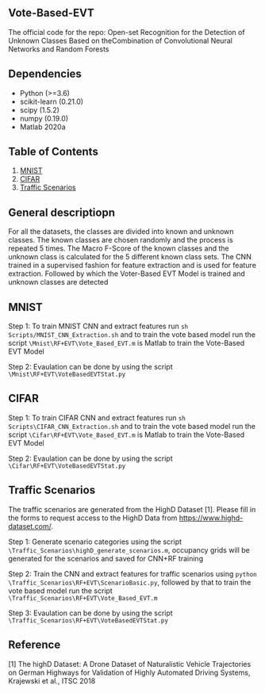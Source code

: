 ## Vote-Based-EVT

The official code for the repo: Open-set Recognition for the Detection of Unknown Classes Based on theCombination of Convolutional Neural Networks and Random Forests 
## Dependencies
- Python (>=3.6)
- scikit-learn (0.21.0)
- scipy (1.5.2)
- numpy (0.19.0)
- Matlab 2020a

## Table of Contents
1. [MNIST](#mnist)
2. [CIFAR](#cifar)
3. [Traffic Scenarios](#ts)

## General descriptiopn

For all the datasets, the classes are divided into known and unknown classes. The known classes are chosen randomly and the process is repeated 5 times. The Macro F-Score of the known classes and the unknown class is calculated for the 5 different known class sets. The CNN trained in a supervised fashion for feature extraction and is used for feature extraction. Followed by which the Voter-Based EVT Model is trained and unknown classes are detected 


## MNIST<a name="mnist"></a>

Step 1: To train MNIST CNN and extract features run `sh Scripts/MNIST_CNN_Extraction.sh` and to train the vote based model run the script `\Mnist\RF+EVT\Vote_Based_EVT.m` is Matlab to train the Vote-Based EVT Model

Step 2: Evaulation can be done by using the script `\Mnist\RF+EVT\VoteBasedEVTStat.py`

## CIFAR<a name="cifar"></a>

Step 1: To train CIFAR CNN and extract features run `sh Scripts\CIFAR_CNN_Extraction.sh` and to train the vote based model run the script `\Cifar\RF+EVT\Vote_Based_EVT.m` is Matlab to train the Vote-Based EVT Model

Step 2: Evaulation can be done by using the script `\Cifar\RF+EVT\VoteBasedEVTStat.py`

## Traffic Scenarios<a name="ts"></a>

The traffic scenarios are generated from the HighD Dataset [1]. Please fill in the forms to request access to the HighD Data from https://www.highd-dataset.com/. 

Step 1: Generate scenario categories using the script `\Traffic_Scenarios\highD_generate_scenarios.m`, occupancy grids will be generated for the scenarios and saved for CNN+RF training

Step 2: Train the CNN and extract features for traffic scenarios using `python \Traffic_Scenarios\RF+EVT\ScenarioBasic.py`, followed by that to train the vote based model run the script `\Traffic_Scenarios\RF+EVT\Vote_Based_EVT.m`

Step 3:  Evaulation can be done by using the script `\Traffic_Scenarios\RF+EVT\VoteBasedEVTStat.py`

## Reference
[1] The highD Dataset: A Drone Dataset of Naturalistic Vehicle Trajectories on German Highways for Validation of Highly Automated Driving Systems, Krajewski et al., ITSC 2018
